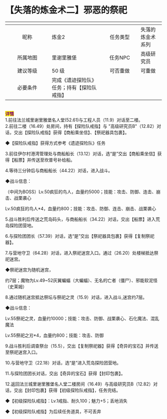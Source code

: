 # 【失落的炼金术二】邪恶的祭祀

<table data-header-hidden><thead><tr><th width="126" align="center"></th><th></th><th width="103" align="center"></th><th></th></tr></thead><tbody><tr><td align="center">昵称</td><td>炼金2</td><td align="center">任务类型</td><td>失落的炼金术系列</td></tr><tr><td align="center">所属地图</td><td>里谢里雅堡</td><td align="center">任务NPC</td><td>高级研究员</td></tr><tr><td align="center">建议等级</td><td>50 级</td><td align="center">可否重做</td><td>可重做</td></tr><tr><td align="center">必要条件</td><td>完成《遗迹探险队》任务；持有【探险队戒指】</td><td align="center"></td><td></td></tr></tbody></table>

\
<mark style="color:purple;">**详情**</mark>\
1.前往法兰城里谢里雅堡名人堂(52.61)与工程人员（11.9）对话至二楼。\
2.前往二楼（16.49）处房间，持有【探险队戒指】与 "高级研究员B"（12.82）对话，交出【探险队戒指】获得【商船乘坐信】、【祭祀器具包裹】。

◆【探险队戒指】获得方式参考《遗迹探险队》任务

3.前往伊尔村港湾管理处与商船船长（13.12）对话，选“是”交出【商船乘坐信】获得【船票】并传送至坎普号补给船。

4.等待三分钟后与商船船长（44.22）对话，进入战斗。

◆战斗信息：

（中间为BOSS）Lv.50疯狂的鸟人，血量约5000；技能：攻击、防御、连击、崩击、战栗袭心

Lv.50疯狂的鸟人\*4，血量约800；技能：攻击、防御、连击、崩击、战栗袭心

5.战斗胜利后传送之荒岛码头，与商船船长（34.22）对话，交出【船票】进入荒岛探险团营地。

6.与探险团团长（57.39）对话，选“是”交出【祭祀器具包裹】获得【复制祭祀器】。

7.与营地守卫（64.28）对话，进入祭祀迷宫入口。通过（26.20）处楼梯抵达祭祀迷宫。

◆祭祀迷宫为随机迷宫，

约7层；魔物为Lv.49\~52灰翼蝙蝠（大蝙蝠）、无名的亡者（僵尸）、邪能软泥怪（史莱姆）

8.通过随机迷宫抵达祭坛与祭祀之灵（15.9）对话，进入战斗,迷宫约7层。

◆战斗信息：

Lv.55祭祀之灵，血量约10000；技能：攻击、防御、战栗袭心、石化魔法、混乱魔法

Lv.55祭祀之刃\*4，血量约800；技能：攻击、防御

9.战斗胜利后调查祭台（15.5），交出【复制祭祀器】获得【奇异的宝石】并传送至祭祀迷宫入口。

10.与营地守卫（22.18）对话，选“是”进入荒岛探险团营地。

11.与探险团团长对话，交出【奇异的宝石】获得【封印包裹】。

12.返回法兰城里谢里雅堡名人堂二楼房间（16.49）与高级研究员B（12.82）对话，交出【封印包裹】获得【初级探险队戒指】，任务完结。

◆【初级探险队戒指】：Lv.1戒指、耐久100；魅力+5；丢地消失

◆【初级探险队戒指】为后续任务道具，不可丢弃
